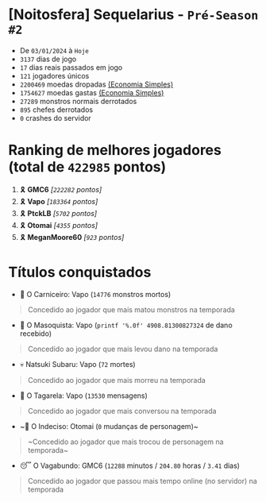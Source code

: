 # [Noitosfera] Sequelarius - `Pré-Season #2`
- De `03/01/2024` à `Hoje`
- `3137` dias de jogo
- `17` dias reais passados em jogo
- `121` jogadores únicos
- `2200469` moedas dropadas [(Economia Simples)](https://github.com/otomay/Economia-Simples)
- `1754627` moedas gastas [(Economia Simples)](https://github.com/otomay/Economia-Simples)
- `27289` monstros normais derrotados
- `895` chefes derrotados
- `0` crashes do servidor

# Ranking de melhores jogadores (total de `422985` pontos)
1. 🎗️ **GMC6** *[`222282` pontos]*
2. 🎗️ **Vapo** *[`183364` pontos]*
3. 🎗️ **PtckLB** *[`5702` pontos]*
4. 🎗️ **Otomai** *[`4355` pontos]*
5. 🎗️ **MeganMoore60** *[`923` pontos]*

# Títulos conquistados
- 👹 O Carniceiro: Vapo (`14776` monstros mortos)
> Concedido ao jogador que mais matou monstros na temporada
- 🥵 O Masoquista: Vapo (`printf '%.0f' 4908.81300827324` de dano recebido)
> Concedido ao jogador que mais levou dano na temporada
- 💀 Natsuki Subaru: Vapo (`72` mortes)
> Concedido ao jogador que mais morreu na temporada
- 🦜 O Tagarela: Vapo (`13530` mensagens)
> Concedido ao jogador que mais conversou na temporada
- ~🤔 O Indeciso: Otomai (`0` mudanças de personagem)~
> ~Concedido ao jogador que mais trocou de personagem na temporada~
- 😴 O Vagabundo: GMC6 (`12288` minutos / `204.80` horas / `3.41` dias)
> Concedido ao jogador que passou mais tempo online (no servidor) na temporada
